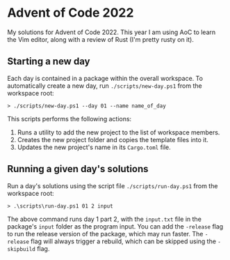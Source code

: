 # Advent of Code 2022

My solutions for Advent of Code 2022. This year I am using AoC to learn the Vim editor, along with a review of Rust (I'm pretty rusty on it).

## Starting a new day

Each day is contained in a package within the overall workspace. To automatically create a new day, run `./scripts/new-day.ps1` from the workspace root:

```
> ./scripts/new-day.ps1 --day 01 --name name_of_day
```

This scripts performs the following actions:
1. Runs a utility to add the new project to the list of workspace members.
2. Creates the new project folder and copies the template files into it.
3. Updates the new project's name in its `Cargo.toml` file.

## Running a given day's solutions

Run a day's solutions using the script file `./scripts/run-day.ps1` from the workspace root:

```
> .\scripts\run-day.ps1 01 2 input
```

The above command runs day 1 part 2, with the `input.txt` file in the package's `input` folder as the program input. You can add the `-release` flag to run the release version of the package, which may run faster. The `-release` flag will always trigger a rebuild, which can be skipped using the `-skipbuild` flag.

